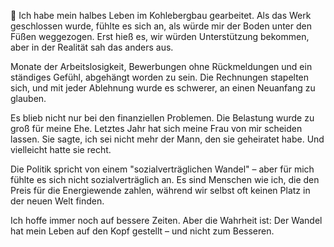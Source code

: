 **📢** Ich habe mein halbes Leben im Kohlebergbau gearbeitet. Als das Werk geschlossen wurde, fühlte es sich an, als würde mir der Boden unter den Füßen weggezogen. Erst hieß es, wir würden Unterstützung bekommen, aber in der Realität sah das anders aus.

Monate der Arbeitslosigkeit, Bewerbungen ohne Rückmeldungen und ein ständiges Gefühl, abgehängt worden zu sein. Die Rechnungen stapelten sich, und mit jeder Ablehnung wurde es schwerer, an einen Neuanfang zu glauben.

Es blieb nicht nur bei den finanziellen Problemen. Die Belastung wurde zu groß für meine Ehe. Letztes Jahr hat sich meine Frau von mir scheiden lassen. Sie sagte, ich sei nicht mehr der Mann, den sie geheiratet habe. Und vielleicht hatte sie recht.

Die Politik spricht von einem "sozialverträglichen Wandel" – aber für mich fühlte es sich nicht sozialverträglich an. Es sind Menschen wie ich, die den Preis für die Energiewende zahlen, während wir selbst oft keinen Platz in der neuen Welt finden.

Ich hoffe immer noch auf bessere Zeiten. Aber die Wahrheit ist: Der Wandel hat mein Leben auf den Kopf gestellt – und nicht zum Besseren.

